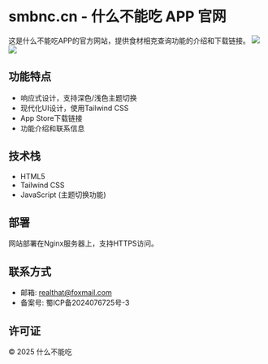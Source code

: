 # smbnc.cn - 什么不能吃 APP 官网

这是什么不能吃APP的官方网站，提供食材相克查询功能的介绍和下载链接。
![](https://curtisyan.oss-cn-shenzhen.aliyuncs.com/img/no_important/202510031111758.png)
![](https://curtisyan.oss-cn-shenzhen.aliyuncs.com/img/no_important/202510031112693.png)

## 功能特点

- 响应式设计，支持深色/浅色主题切换
- 现代化UI设计，使用Tailwind CSS
- App Store下载链接
- 功能介绍和联系信息

## 技术栈

- HTML5
- Tailwind CSS
- JavaScript (主题切换功能)

## 部署

网站部署在Nginx服务器上，支持HTTPS访问。

## 联系方式

- 邮箱: realthat@foxmail.com
- 备案号: 蜀ICP备2024076725号-3

## 许可证

© 2025 什么不能吃
